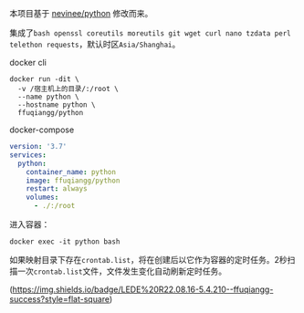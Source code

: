 本项目基于 [nevinee/python](https://hub.docker.com/r/nevinee/python/) 修改而来。

集成了`bash openssl coreutils moreutils git wget curl nano tzdata perl telethon requests`，默认时区`Asia/Shanghai`。

docker cli
```shell
docker run -dit \
  -v /宿主机上的目录/:/root \
  --name python \
  --hostname python \
  ffuqiangg/python
```

docker-compose
```yaml
version: '3.7'
services:
  python:
    container_name: python
    image: ffuqiangg/python
    restart: always
    volumes:
      - ./:/root
```

进入容器：
```shell
docker exec -it python bash
```

如果映射目录下存在`crontab.list`，将在创建后以它作为容器的定时任务。2秒扫描一次`crontab.list`文件，文件发生变化自动刷新定时任务。

(https://img.shields.io/badge/LEDE%20R22.08.16-5.4.210--ffuqiangg-success?style=flat-square)

